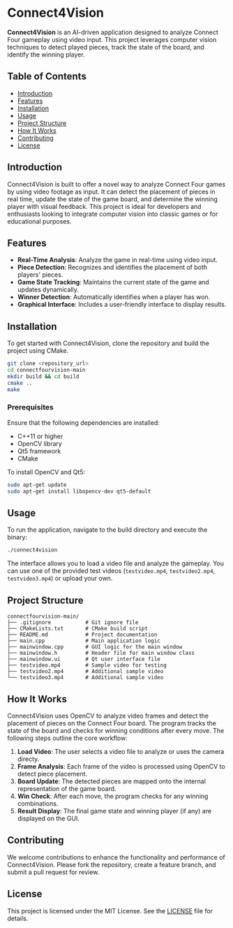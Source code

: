 
# Connect4Vision

**Connect4Vision** is an AI-driven application designed to analyze Connect Four gameplay using video input. This project leverages computer vision techniques to detect played pieces, track the state of the board, and identify the winning player.

## Table of Contents

- [Introduction](#introduction)
- [Features](#features)
- [Installation](#installation)
- [Usage](#usage)
- [Project Structure](#project-structure)
- [How It Works](#how-it-works)
- [Contributing](#contributing)
- [License](#license)

## Introduction

Connect4Vision is built to offer a novel way to analyze Connect Four games by using video footage as input. It can detect the placement of pieces in real time, update the state of the game board, and determine the winning player with visual feedback. This project is ideal for developers and enthusiasts looking to integrate computer vision into classic games or for educational purposes.

## Features

- **Real-Time Analysis**: Analyze the game in real-time using video input.
- **Piece Detection**: Recognizes and identifies the placement of both players' pieces.
- **Game State Tracking**: Maintains the current state of the game and updates dynamically.
- **Winner Detection**: Automatically identifies when a player has won.
- **Graphical Interface**: Includes a user-friendly interface to display results.

## Installation

To get started with Connect4Vision, clone the repository and build the project using CMake.

```bash
git clone <repository_url>
cd connectfourvision-main
mkdir build && cd build
cmake ..
make
```

### Prerequisites

Ensure that the following dependencies are installed:

- C++11 or higher
- OpenCV library
- Qt5 framework
- CMake

To install OpenCV and Qt5:

```bash
sudo apt-get update
sudo apt-get install libopencv-dev qt5-default
```

## Usage

To run the application, navigate to the build directory and execute the binary:

```bash
./connect4vision
```

The interface allows you to load a video file and analyze the gameplay. You can use one of the provided test videos (`testvideo.mp4`, `testvideo2.mp4`, `testvideo3.mp4`) or upload your own.

## Project Structure

```
connectfourvision-main/
├── .gitignore           # Git ignore file
├── CMakeLists.txt       # CMake build script
├── README.md            # Project documentation
├── main.cpp             # Main application logic
├── mainwindow.cpp       # GUI logic for the main window
├── mainwindow.h         # Header file for main window class
├── mainwindow.ui        # Qt user interface file
├── testvideo.mp4        # Sample video for testing
├── testvideo2.mp4       # Additional sample video
└── testvideo3.mp4       # Additional sample video
```

## How It Works

Connect4Vision uses OpenCV to analyze video frames and detect the placement of pieces on the Connect Four board. The program tracks the state of the board and checks for winning conditions after every move. The following steps outline the core workflow:

1. **Load Video**: The user selects a video file to analyze or uses the camera directy.
2. **Frame Analysis**: Each frame of the video is processed using OpenCV to detect piece placement.
3. **Board Update**: The detected pieces are mapped onto the internal representation of the game board.
4. **Win Check**: After each move, the program checks for any winning combinations.
5. **Result Display**: The final game state and winning player (if any) are displayed on the GUI.

## Contributing

We welcome contributions to enhance the functionality and performance of Connect4Vision. Please fork the repository, create a feature branch, and submit a pull request for review.

## License

This project is licensed under the MIT License. See the [LICENSE](LICENSE) file for details.
